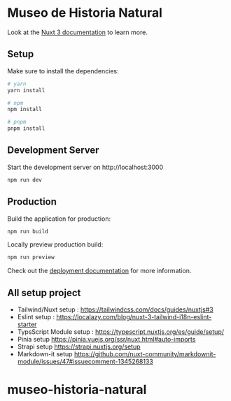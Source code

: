 # Museo de Historia Natural

Look at the [Nuxt 3 documentation](https://nuxt.com/docs/getting-started/introduction) to learn more.

## Setup

Make sure to install the dependencies:

```bash
# yarn
yarn install

# npm
npm install

# pnpm
pnpm install
```

## Development Server

Start the development server on http://localhost:3000

```bash
npm run dev
```

## Production

Build the application for production:

```bash
npm run build
```

Locally preview production build:

```bash
npm run preview
```

Check out the [deployment documentation](https://nuxt.com/docs/getting-started/deployment) for more information.

## All setup project

- Tailwind/Nuxt setup : https://tailwindcss.com/docs/guides/nuxtjs#3
- Eslint setup : https://localazy.com/blog/nuxt-3-tailwind-i18n-eslint-starter
- TypsScript Module setup : https://typescript.nuxtjs.org/es/guide/setup/
- Pinia setup https://pinia.vuejs.org/ssr/nuxt.html#auto-imports
- Strapi setup https://strapi.nuxtjs.org/setup
- Markdown-it setup https://github.com/nuxt-community/markdownit-module/issues/47#issuecomment-1345268133

# museo-historia-natural
